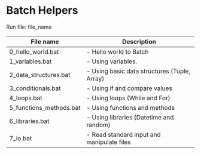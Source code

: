 # Batch Helpers

Run file:
file_name

| File name        		| Description 												   |
| --------------------- |------------------------------------------------------------- |
| 0_hello_world.bat			| - Hello world to Batch |
| 1_variables.bat 			| - Using variables. |
| 2_data_structures.bat		| - Using basic data structures (Tuple, Array) |
| 3_conditionals.bat 		| - Using if and compare values |
| 4_loops.bat				| - Using loops (While and For) |
| 5_functions_methods.bat 	| - Using functions and methods |
| 6_libraries.bat			| - Using libraries (Datetime and random) |
| 7_io.bat					| - Read standard input and manipulate files |